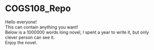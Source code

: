 # COGS108_Repo
Hello everyone!
<br/>This can contain anything you want!
<br/>Below is a 1000000 words long novel, I spent a year to write it, but only clever person can see it.
<br/>Enjoy the novel.
